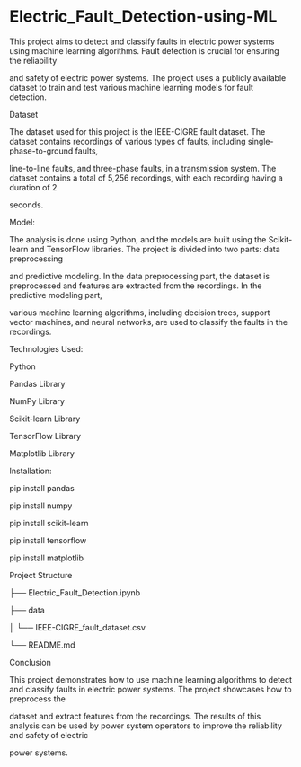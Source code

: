 # Electric_Fault_Detection-using-ML

This project aims to detect and classify faults in electric power systems using machine learning algorithms. Fault detection is crucial for ensuring the reliability 

and safety of electric power systems. The project uses a publicly available dataset to train and test various machine learning models for fault detection.

Dataset

The dataset used for this project is the IEEE-CIGRE fault dataset. The dataset contains recordings of various types of faults, including single-phase-to-ground faults, 

line-to-line faults, and three-phase faults, in a transmission system. The dataset contains a total of 5,256 recordings, with each recording having a duration of 2 

seconds.

Model:

The analysis is done using Python, and the models are built using the Scikit-learn and TensorFlow libraries. The project is divided into two parts: data preprocessing 

and predictive modeling. In the data preprocessing part, the dataset is preprocessed and features are extracted from the recordings. In the predictive modeling part, 

various machine learning algorithms, including decision trees, support vector machines, and neural networks, are used to classify the faults in the recordings.

Technologies Used:

Python

Pandas Library

NumPy Library

Scikit-learn Library

TensorFlow Library

Matplotlib Library

Installation:

pip install pandas

pip install numpy

pip install scikit-learn

pip install tensorflow

pip install matplotlib

Project Structure

├── Electric_Fault_Detection.ipynb

├── data

│   └── IEEE-CIGRE_fault_dataset.csv

└── README.md

Conclusion

This project demonstrates how to use machine learning algorithms to detect and classify faults in electric power systems. The project showcases how to preprocess the 

dataset and extract features from the recordings. The results of this analysis can be used by power system operators to improve the reliability and safety of electric 

power systems.




